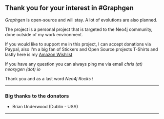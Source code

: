 ## Thank you for your interest in #Graphgen

*Graphgen* is open-source and will stay. A lot of evolutions are also planned.

The project is a personal project that is targeted to the Neo4j community, done outside of my work environment.

If you would like to support me in this project, I can accept donations via Paypal, also I'm a big fan of Stickers and 
Open Source projects T-Shirts and lastly here is my [Amazon Wishlist](http://www.amazon.fr/registry/wishlist/1B1RCR7ZB36Z2)

If you have any question you can always ping me via email *chris (at) neoxygen (dot) io*

Thank you and as a last word *Neo4j Rocks !*

---

### Big thanks to the donators

* Brian Underwood (Dublin - USA)

--- 